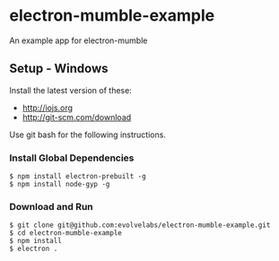# electron-mumble-example
An example app for electron-mumble

## Setup - Windows
Install the latest version of these:

* http://iojs.org
* http://git-scm.com/download

Use git bash for the following instructions.

### Install Global Dependencies
```
$ npm install electron-prebuilt -g
$ npm install node-gyp -g
```

### Download and Run
```
$ git clone git@github.com:evolvelabs/electron-mumble-example.git
$ cd electron-mumble-example
$ npm install
$ electron .
```
